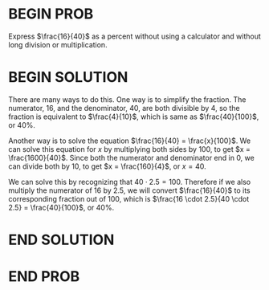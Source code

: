 # BEGIN PROB

Express $\frac{16}{40}$ as a percent without using a calculator and without long division or multiplication.

# BEGIN SOLUTION

There are many ways to do this. One way is to simplify the fraction. The numerator, 16, and the denominator, 40, are both divisible by 4, so the fraction is equivalent to $\frac{4}{10}$, which is same as $\frac{40}{100}$, or 40%. 

Another way is to solve the equation $\frac{16}{40} = \frac{x}{100}$. We can solve this equation for $x$ by multiplying both sides by 100, to get $x = \frac{1600}{40}$. Since both the numerator and denominator end in 0, we can divide both by 10, to get $x = \frac{160}{4}$, or $x = 40$. 

We can solve this by recognizing that $40 \cdot 2.5 = 100$. Therefore if we also multiply the numerator of 16 by 2.5, we will convert $\frac{16}{40}$ to its corresponding fraction out of 100, which is $\frac{16 \cdot 2.5}{40 \cdot 2.5} = \frac{40}{100}$, or 40%.

# END SOLUTION

# END PROB
